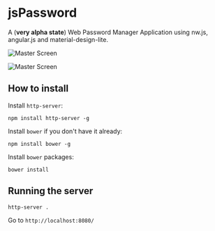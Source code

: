 # jsPassword
A (**very alpha state**) Web Password Manager Application using nw.js, angular.js and material-design-lite.

![Master Screen](/../screenshots/screenshots/00.png?raw=true "Master Screen")

![Master Screen](/../screenshots/screenshots/01.png?raw=true "Master Screen")

## How to install
Install `http-server`:

`npm install http-server -g`

Install `bower` if you don't have it already:

`npm install bower -g`

Install `bower` packages:

`bower install`

## Running the server

`http-server .`

Go to `http://localhost:8080/`
